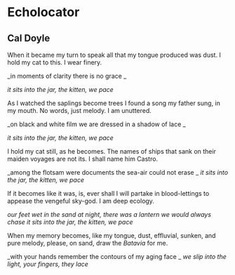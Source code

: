 # Echolocator
## Cal Doyle
When it became my turn to speak
all that my tongue produced was dust.
I hold my cat to this. I wear finery.



_in moments of clarity there is no grace
_

 _it sits into the jar, the kitten, we pace_



As I watched the saplings become trees
I found a song my father sung, in my mouth.
No words, just melody. I am unuttered.



_on black and white film we are dressed in a shadow of lace
_

_it sits into the jar, the kitten, we pace_



I hold my cat still, as he becomes. The names
of ships that sank on their maiden voyages
are not its. I shall name him Castro.



_among the flotsam were documents the sea-air could not erase
_
_it sits into the jar, the kitten, we pace_



If it becomes like it was, is, ever shall
I will partake in blood-lettings to appease
the vengeful sky-god. I am deep ecology.



_our feet wet in the sand at night, there was a lantern we would always chase_
 _it sits into the jar, the kitten, we pace_



When my memory becomes, like my tongue,
dust, effluvial, sunken, and pure melody,
please, on sand, draw the _Batavia_ for me.



_with your hands remember the contours of my aging face
_
_we slip into the light, your fingers, they lace_